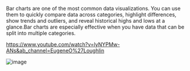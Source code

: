Bar charts are one of the most common data visualizations. You can use them to quickly compare data across categories, highlight differences, show trends 
and outliers, and reveal historical highs and lows at a glance.Bar charts are especially effective when you have data that can be split into multiple categories.


https://www.youtube.com/watch?v=lyNYPMw-ANs&ab_channel=EugeneO%27Loughlin

![image](https://user-images.githubusercontent.com/114629519/199366899-1bcfef57-5d5f-454d-8565-44ea8f8c5d94.png)


